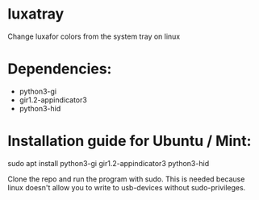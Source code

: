 # luxatray
Change luxafor colors from the system tray on linux


# Dependencies:

* python3-gi
* gir1.2-appindicator3
* python3-hid


# Installation guide for Ubuntu / Mint:
sudo apt install python3-gi gir1.2-appindicator3 python3-hid


Clone the repo and run the program with sudo. This is needed because linux doesn't allow you to write to usb-devices without sudo-privileges.
